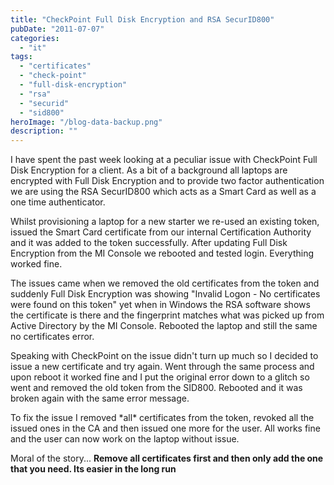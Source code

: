 ```yaml
---
title: "CheckPoint Full Disk Encryption and RSA SecurID800"
pubDate: "2011-07-07"
categories:
  - "it"
tags:
  - "certificates"
  - "check-point"
  - "full-disk-encryption"
  - "rsa"
  - "securid"
  - "sid800"
heroImage: "/blog-data-backup.png"
description: ""
---
```


I have spent the past week looking at a peculiar issue with CheckPoint Full Disk Encryption for a client. As a bit of a background all laptops are encrypted with Full Disk Encryption and to provide two factor authentication we are using the RSA SecurID800 which acts as a Smart Card as well as a one time authenticator.

Whilst provisioning a laptop for a new starter we re-used an existing token, issued the Smart Card certificate from our internal Certification Authority and it was added to the token successfully. After updating Full Disk Encryption from the MI Console we rebooted and tested login. Everything worked fine.

The issues came when we removed the old certificates from the token and suddenly Full Disk Encryption was showing "Invalid Logon - No certificates were found on this token" yet when in Windows the RSA software shows the certificate is there and the fingerprint matches what was picked up from Active Directory by the MI Console. Rebooted the laptop and still the same no certificates error.

Speaking with CheckPoint on the issue didn't turn up much so I decided to issue a new certificate and try again. Went through the same process and upon reboot it worked fine and I put the original error down to a glitch so went and removed the old token from the SID800. Rebooted and it was broken again with the same error message.

To fix the issue I removed \*all\* certificates from the token, revoked all the issued ones in the CA and then issued one more for the user. All works fine and the user can now work on the laptop without issue.

Moral of the story... **Remove all certificates first and then only add the one that you need. Its easier in the long run**
